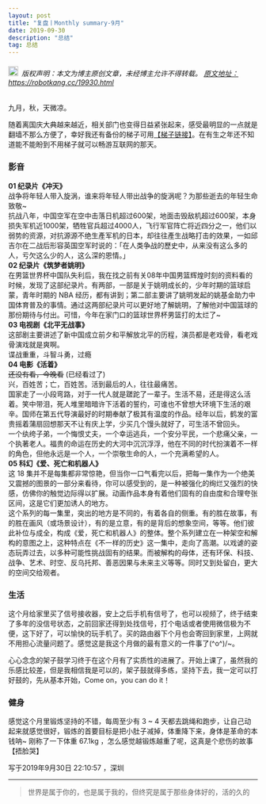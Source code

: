 ```yaml
---
layout: post
title: "复盘丨Monthly summary-9月"
date: 2019-09-30 
description: "总结"
tag: 总结
---   
```


<h6><img src="https://robotkang-1257995526.cos.ap-chengdu.myqcloud.com/icon/copyright.png" alt="copyright" style="display:inline;margin-bottom: -5px;" width="20" height="20"> 版权声明：本文为博主原创文章，未经博主允许不得转载。
<a target="_blank" href="https://robotkang.cc/19930.html">原文地址：https://robotkang.cc/19930.html</a>
</h6>

九月，秋，天微凉。         

随着离国庆大典越来越近，相关部门也变得日益紧张起来，感受最明显的一点就是翻墙不那么方便了，幸好我还有备份的梯子可用<a target="_blank" href="http://t.cn/AiOeQ4zO">【梯子链接】</a>。在有生之年还不知道能不能盼到不用梯子就可以畅游互联网的那天。    

### 影音
**01 纪录片《冲天》**  
战争将年轻人带入旋涡，谁来将年轻人带出战争的旋涡呢？为那些逝去的年轻生命致敬~     
抗战八年，中国空军在空中击落日机超过600架，地面击毁敌机超过600架，本身损失军机近1000架，牺牲官兵超过4000人，飞行军官阵亡将近四分之一，他们以弱势的资源，对抗源源不绝生產军机的日本，却往往產生战略打击的效果，一如邱吉尔在二战后形容英国空军时说的：「在人类争战的歷史中，从来没有这么多的人，亏欠这么少的人，这么深的恩情。」          
**02 纪录片《筑梦者姚明》**   
在男篮世界杯中国队失利后，我在找之前有关08年中国男篮辉煌时刻的资料看的时候，发现了这部纪录片。有两部，一部是关于姚明成长的，少年时期的篮球启蒙，青年时期的 NBA 经历，都有讲到；第二部主要讲了姚明发起的姚基金助力中国体育普及的事情。通过这两部纪录片可以更好地了解姚明，了解他对中国篮球的那份期待与付出。可惜，今年在家门口的篮球世界杯男篮打的太烂了~   
**03 电视剧《北平无战事》**     
这部剧主要讲述了新中国成立前夕和平解放北平的历程，演员都是老戏骨，看老戏骨演戏就是爽啊。        
谍战重重，斗智斗勇，过瘾          
**04 电影《活着》**      
~~还没有看，今晚看~~ (已经看过了)    
兴，百姓苦；亡，百姓苦。活到最后的人，往往最痛苦。   
国家走了一小段弯路，对于一代人就是蹉跎了一辈子。生活不易，还是得这么活着。笑中带泪，死人堆里暗暗许下活着的誓约，可谁也不曾想大环境下生活的艰辛。国师在第五代导演最好的时期奉献了极其有温度的作品。经年以后，鹤发的富贵摇着蒲扇回想那天不让有庆上学，少买几个馒头就好了，可生活不曾回头。   
一个纨绔子弟，一个悔恨丈夫，一个幸运逃兵，一个安分平民，一个悲痛父亲，一个执著老人。福贵的命运在历史的大河中沉沉浮浮，他在不同的时代扮演着不一样的角色，但他永远是一个人，一个崇敬生命的人，一个充满希望的人。             
**05 科幻《爱、死亡和机器人》**     
这 18 集并不是每集都非常惊艳，但当你一口气看完以后，把每一集作为一个绝美又震撼的图景的一部分来看待，你可以感受到的，是一种被强化的绚烂又强烈的快感，仿佛你的触觉边际得以扩展。动画作品本身有着他们固有的自由度和合理夸张区间，这是它们更加诱人的地方。      
这个系列的每一集里，突出的地方是不同的，有着各自的侧重。有的胜在故事，有的胜在画风（或场景设计），有的是立意，有的是背后的想象空间，等等。他们彼此补位与成全，构成《爱，死亡和机器人》的整体。整个系列建立在一种架空和解构的意图之上，这种特点在《不一样的历史》这一集中，走向了高潮。以戏谑的姿态玩弄过去，以多种可能性挑战固有的结果。而被解构的母体，还有环保、科技、战争、艺术、时空、反乌托邦、善恶因果与未来主义等等。同时又到处留白，更大的空间交给观者。   

### 生活
这个月给家里买了信号接收器，安上之后手机有信号了，也可以视频了，终于结束了多年的没信号状态，之前回家还得到处找信号，打个电话或者使用微信极为不便，这下好了，可以愉快的玩手机了。买的路由器下个月也会寄回到家里，上网就不用担心流量问题了。感觉这是我这个月做的最有意义的一件事了\(^o^)/~。    

心心念念的架子鼓学习终于在这个月有了实质性的进展了。开始上课了，虽然我的乐感比较差，但是我相信我是可以的，架子鼓就得多练，坚持下去，我一定可以打好鼓的，先从基本开始，Come on，you can do it！   

### 健身  
感觉这个月里锻炼坚持的不错，每周至少有 3 ~ 4 天都去跳绳和跑步，让自己动起来就感觉很好，锻炼的首要目标是把小肚子减掉，体重降下来，身体是革命的本钱呐~  刚称了一下体重 67.1kg ，怎么感觉越锻炼越重了呢，这真是个悲伤的故事【捂脸哭】  

写于2019年9月30日 22:10:57 ，深圳  


----------
>  世界是属于你的，也是属于我的，但终究是属于那些身体好的，活的久的  










